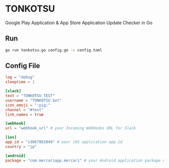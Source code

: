 # TONKOTSU

Google Play Application & App Store Application Update Checker in Go

## Run

```bash
go run tonkotsu.go config.go -c config.toml
```

## Config File

```toml
log = "debug"
sleeptime = 1

[slack]
text = "TONKOTSU TEST"
username = "TONKOTSU bot"
icon_emoji = ":pig:"
channel = "#test"
link_names = true

[webhook]
url = "webhook_url" # your Incoming WebHooks URL for Slack

[ios]
app_id = "id667861049" # your iOS application app id
country = "jp"

[android]
package = "com.mercariapp.mercari" # your Android application package name

```
